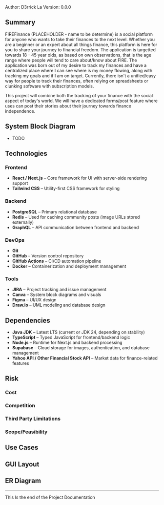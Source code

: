 Author: D3rrick La
Version: 0.0.0


## Summary
FIREFinance (PLACEHOLDER - name to be determine) is a social platform for anyone who wants to take their finances to the next level. Whether you are a beginner or an expert about all things finance, this platform is here for you to share your journey to financial freedom.
The application is targetted towards 18 - 45 year olds, as based on own observations, that is the age range where people will tend to care about/know about FIRE. The application was born out of my desire to track my finances and have a centralized place
where I can see where is my money flowing, along with tracking my goals and if I am on target. Currently, there isn't a unified/easy way for people to track their finances, often relying on spreadsheets or clunking software with subscription models.

This project will combine both the tracking of your finance with the social aspect of today's world. We will have a dedicated forms/post feature where uses can post their stories about their journey towards finance independence.



## System Block Diagram
- TODO



## Technologies

### Frontend
- **React / Next.js** – Core framework for UI with server-side rendering support
- **Tailwind CSS** – Utility-first CSS framework for styling

### Backend
- **PostgreSQL** – Primary relational database
- **Redis** – Used for caching community posts (image URLs stored externally)
- **GraphQL** – API communication between frontend and backend

### DevOps
- **Git**
- **GitHub** – Version control repository
- **GitHub Actions** – CI/CD automation pipeline
- **Docker** – Containerization and deployment management

### Tools
- **JIRA** – Project tracking and issue management
- **Canva** – System block diagrams and visuals
- **Figma** – UI/UX design
- **Draw.io** – UML modeling and database design

## Dependencies
- **Java JDK** – Latest LTS (current or JDK 24, depending on stability)
- **TypeScript** – Typed JavaScript for frontend/backend logic
- **Node.js** – Runtime for Next.js and backend processing
- **Supabase** – Cloud storage for images, authentication, and database management
- **Yahoo API / Other Financial Stock API** – Market data for finance-related features


## Risk
### Cost

### Competition

### Third Party Limitations

### Scope/Feasibility 



## Use Cases



## GUI Layout


## ER Diagram

------
This Is the end of the Project Documentation

